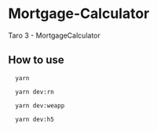 # Mortgage-Calculator

Taro 3 - MortgageCalculator 


## How to use

```
  yarn

  yarn dev:rn

  yarn dev:weapp

  yarn dev:h5
```
